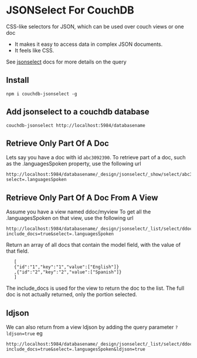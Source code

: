 JSONSelect For CouchDB
=====================

CSS-like selectors for JSON, which can be used over couch views or one doc

 - It makes it easy to access data in complex JSON documents.
 - It feels like CSS.


See [jsonselect](http://jsonselect.org/) docs for more details on the query

Install
-------

    npm i couchdb-jsonselect -g

Add jsonselect to a couchdb database
------------------------------------

    couchdb-jsonselect http://localhost:5984/databasename



Retrieve Only Part Of A Doc
---------------------------

Lets say you have a doc with id `abc3092390`. To retrieve part of a doc, such as the .languagesSpoken property, use the following url

    http://localhost:5984/databasename/_design/jsonselect/_show/select/abc3092390?select=.languagesSpoken




Retrieve Only Part Of A Doc From A View
-------------------------------------


Assume you have a view named ddoc/myview 
To get all the .languagesSpoken on that view, use the following url

    http://localhost:5984/databasename/_design/jsonselect/_list/select/ddoc/myview?include_docs=true&select=.languagesSpoken

Return an array of all docs that contain the model field, with the value of that field.

       [
       {"id":"1","key":"1","value":["English"]}
       ,{"id":"2","key":"2","value":["Spanish"]}
       ]

The include_docs is used for the view to return the doc to the list. The full doc is not actually returned, only the portion selected.


ldjson
-------

We can also return from a view ldjson by adding the query parameter `?ldjson=true` eg

    http://localhost:5984/databasename/_design/jsonselect/_list/select/ddoc/myview?include_docs=true&select=.languagesSpoken&ldjson=true
